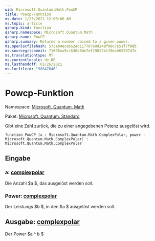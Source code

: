```yaml
---
uid: Microsoft.Quantum.Math.PowCP
title: Powcp-Funktion
ms.date: 1/23/2021 12:00:00 AM
ms.topic: article
qsharp.kind: function
qsharp.namespace: Microsoft.Quantum.Math
qsharp.name: PowCP
qsharp.summary: Returns a number raised to a given power.
ms.openlocfilehash: 573eb4ecab62ad117787e0d248f00c7e51f7f98b
ms.sourcegitcommit: 71605ea9cc630e84e7ef29027e1f0ea06299747e
ms.translationtype: MT
ms.contentlocale: de-DE
ms.lasthandoff: 01/26/2021
ms.locfileid: "98847046"
---
```

# <a name="powcp-function"></a>Powcp-Funktion

Namespace: [Microsoft. Quantum. Math](xref:Microsoft.Quantum.Math)

Paket: [Microsoft. Quantum. Standard](https://nuget.org/packages/Microsoft.Quantum.Standard)


Gibt eine Zahl zurück, die zu einer angegebenen Potenz ausgelöst wird.

```qsharp
function PowCP (a : Microsoft.Quantum.Math.ComplexPolar, power : Microsoft.Quantum.Math.ComplexPolar) : Microsoft.Quantum.Math.ComplexPolar
```


## <a name="input"></a>Eingabe

### <a name="a--complexpolar"></a>a: [complexpolar](xref:Microsoft.Quantum.Math.ComplexPolar)

Die Anzahl $a $, das ausgelöst werden soll.


### <a name="power--complexpolar"></a>Power: [complexpolar](xref:Microsoft.Quantum.Math.ComplexPolar)

Der Leistungs $b $, in den $a $ ausgelöst werden soll.



## <a name="output--complexpolar"></a>Ausgabe: [complexpolar](xref:Microsoft.Quantum.Math.ComplexPolar)

Der Power $a ^ b $
